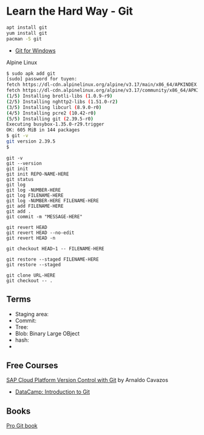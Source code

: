# Learn the Hard Way - Git

```bash
apt install git
yum install git
pacman -S git
```
- [Git for Windows](https://git-scm.com/downloads)

Alpine Linux  
```bash
$ sudo apk add git
[sudo] password for tuyen:
fetch https://dl-cdn.alpinelinux.org/alpine/v3.17/main/x86_64/APKINDEX.tar.gz
fetch https://dl-cdn.alpinelinux.org/alpine/v3.17/community/x86_64/APKINDEX.tar.gz
(1/5) Installing brotli-libs (1.0.9-r9)
(2/5) Installing nghttp2-libs (1.51.0-r2)
(3/5) Installing libcurl (8.9.0-r0)
(4/5) Installing pcre2 (10.42-r0)
(5/5) Installing git (2.39.5-r0)
Executing busybox-1.35.0-r29.trigger
OK: 605 MiB in 144 packages
$ git -v
git version 2.39.5
$
```

```
git -v
git --version
git init
git init REPO-NAME-HERE
git status
git log
git log -NUMBER-HERE
git log FILENAME-HERE
git log -NUMBER-HERE FILENAME-HERE
git add FILENAME-HERE
git add .
git commit -m "MESSAGE-HERE"

git revert HEAD
git revert HEAD --no-edit
git revert HEAD -n

git checkout HEAD~1 -- FILENAME-HERE

git restore --staged FILENAME-HERE
git restore --staged

git clone URL-HERE
git checkout -- .
```

## Terms
- Staging area:
- Commit:
- Tree:
- Blob: Binary Large OBject  
- hash:
- 

## Free Courses
[SAP Cloud Platform Version Control with Git](https://open.sap.com/courses/git1) by Arnaldo Cavazos

- [DataCamp: Introduction to Git](https://app.datacamp.com/learn/courses/introduction-to-git)

## Books
[Pro Git book](https://git-scm.com/book/en/v2)
